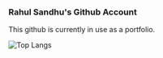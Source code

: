 ### Rahul Sandhu's Github Account

This github is currently in use as a portfolio.

![Top Langs](https://github-readme-stats.vercel.app/api/top-langs/?username=rahul-singh-sandhu&theme=tokyonight)


